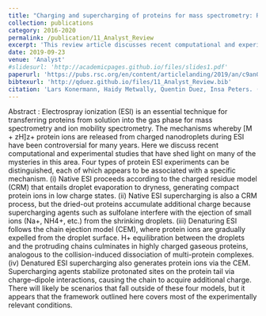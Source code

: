 ```yaml
---
title: "Charging and supercharging of proteins for mass spectrometry: Recent insights into the mechanisms of electrospray ionization"
collection: publications
category: 2016-2020
permalink: /publication/11_Analyst_Review
excerpt: 'This review article discusses recent computational and experimental studies that have shed light on the mechanisms whereby [M + zH]z+ protein ions are released from charged nanodroplets during Electrospray Ionization.'
date: 2019-09-23
venue: 'Analyst'
#slidesurl: 'http://academicpages.github.io/files/slides1.pdf'
paperurl: 'https://pubs.rsc.org/en/content/articlelanding/2019/an/c9an01201j'
bibtexurl: 'http://qduez.github.io/files/11_Analyst_Review.bib'
citation: 'Lars Konermann, Haidy Metwally, Quentin Duez, Insa Peters. (2019). &quot; Charging and supercharging of proteins for mass spectrometry: Recent insights into the mechanisms of electrospray ionization.&quot; <i>Analyst</i>. 144(21), 6157-6171.'
---
```

Abstract :
Electrospray ionization (ESI) is an essential technique for transferring proteins from solution into the gas phase for mass spectrometry and ion mobility spectrometry. The mechanisms whereby [M + zH]z+ protein ions are released from charged nanodroplets during ESI have been controversial for many years. Here we discuss recent computational and experimental studies that have shed light on many of the mysteries in this area. Four types of protein ESI experiments can be distinguished, each of which appears to be associated with a specific mechanism. (i) Native ESI proceeds according to the charged residue model (CRM) that entails droplet evaporation to dryness, generating compact protein ions in low charge states. (ii) Native ESI supercharging is also a CRM process, but the dried-out proteins accumulate additional charge because supercharging agents such as sulfolane interfere with the ejection of small ions (Na+, NH4+, etc.) from the shrinking droplets. (iii) Denaturing ESI follows the chain ejection model (CEM), where protein ions are gradually expelled from the droplet surface. H+ equilibration between the droplets and the protruding chains culminates in highly charged gaseous proteins, analogous to the collision-induced dissociation of multi-protein complexes. (iv) Denatured ESI supercharging also generates protein ions via the CEM. Supercharging agents stabilize protonated sites on the protein tail via charge–dipole interactions, causing the chain to acquire additional charge. There will likely be scenarios that fall outside of these four models, but it appears that the framework outlined here covers most of the experimentally relevant conditions.
